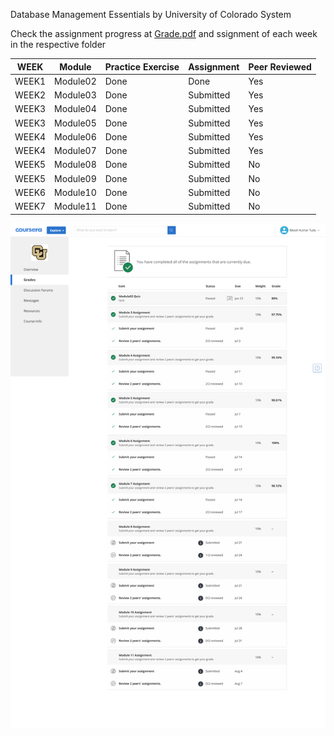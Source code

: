 Database Management Essentials
by University of Colorado System



Check the assignment progress at [Grade.pdf](https://github.com/bikashtudu/July2018/blob/master/Database%20Management%20Essentials/grades.pdf) and ssignment of each week in the respective folder

| WEEK | Module |Practice Exercise | Assignment | Peer Reviewed |
|-------- | -------- | -------- | ---------- | ------ |
| WEEK1 | Module02 | Done | Done | Yes  |
| WEEK2 | Module03 | Done | Submitted | Yes |
| WEEK3 | Module04 | Done | Submitted | Yes |
| WEEK3 | Module05 | Done | Submitted | Yes |
| WEEK4 | Module06 | Done | Submitted | Yes |
| WEEK4 | Module07 | Done | Submitted | Yes |
| WEEK5 | Module08 | Done | Submitted | No |
| WEEK5 | Module09 | Done | Submitted | No |
| WEEK6 | Module10 | Done | Submitted | No |
| WEEK7 | Module11 | Done | Submitted | No |

![ALT TXT](https://github.com/bikashtudu/July2018/blob/master/Database%20Management%20Essentials/grades.png)
